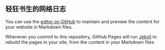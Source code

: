 ## 轻狂书生的网络日志

You can use the [editor on GitHub](https://github.com/littleMarkZ/littleMark.github.io/edit/master/README.md) to maintain and preview the content for your website in Markdown files.

Whenever you commit to this repository, GitHub Pages will run [Jekyll](https://jekyllrb.com/) to rebuild the pages in your site, from the content in your Markdown files.
